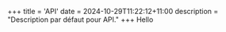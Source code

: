 +++
title = 'API'
date = 2024-10-29T11:22:12+11:00
description = "Description par défaut pour API."
+++
Hello